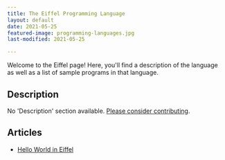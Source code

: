 ```yaml
---
title: The Eiffel Programming Language
layout: default
date: 2021-05-25
featured-image: programming-languages.jpg
last-modified: 2021-05-25

---
```


Welcome to the Eiffel page! Here, you'll find a description of the language as well as a list of sample programs in that language.

## Description

No 'Description' section available. [Please consider contributing](https://github.com/TheRenegadeCoder/sample-programs-website).

## Articles

- [Hello World in Eiffel](https://sampleprograms.io/projects/hello-world/eiffel)
